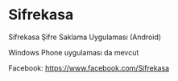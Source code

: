# Sifrekasa
Sifrekasa Şifre Saklama Uygulaması (Android)

Windows Phone uygulaması da mevcut

Facebook: https://www.facebook.com/Sifrekasa

